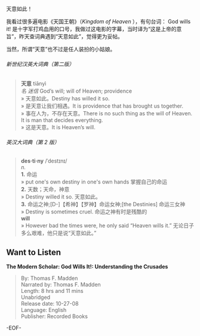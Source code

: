 天意如此！  
  
我看过很多遍电影《天国王朝》（*Kingdom of Heaven* ），有句台词： God wills it! 是十字军打鸡血用的口号，我做过这电影的字幕，当时译为“这是上帝的意旨”，昨天查词典遇到“天意如此”，觉得更为妥帖。  
  
当然，所谓“天意”也不过是任人装扮的小姑娘。  
  
###### 新世纪汉英大词典（第二版）  
>**天意** tiānyì  
*名* *迷信* God’s will; will of Heaven; providence  
» 天意如此。Destiny has willed it so.  
» 是天意让我们相遇。It is providence that has brought us together.  
» 事在人为，不存在天意。There is no such thing as the will of Heaven. It is man that decides everything.  
» 这是天意。It is Heaven’s will.  
  
###### 英汉大词典（第 2 版）  
>**des·ti·ny** /ˈdestɪnɪ/  
*n.*  
**1.** 命运  
» put one's own destiny in one's own hands 掌握自己的命运  
**2.** 天数；天命，神意  
» Destiny willed it so. 天意如此。  
**3.** 命运之神;[D-]【希神】【罗神】命运女神;[the Destinies] 命运三女神  
» Destiny is sometimes cruel. 命运之神有时是残酷的  
**will**  
» However bad the times were, he only said “Heaven wills it.” 无论日子多么艰难，他只是说“天意如此。”  
  
## Want to Listen  
**The Modern Scholar: God Wills It!: Understanding the Crusades**  
>By: Thomas F. Madden  
Narrated by: Thomas F. Madden  
Length: 8 hrs and 11 mins  
Unabridged  
Release date: 10-27-08  
Language: English  
Publisher: Recorded Books  
  
-EOF-  
